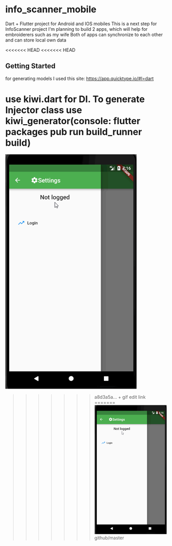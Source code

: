 # info_scanner_mobile

Dart + Flutter project for Android and IOS mobiles
 This is a next step for InfoScanner project
 I'm planning to build 2 apps, which will help for embroiderers such as my wife
 Both of apps can synchronize to each other and can store local own data

<<<<<<< HEAD
<<<<<<< HEAD
## Getting Started

for generating models I used this site: https://app.quicktype.io/#l=dart

use kiwi.dart for DI. To generate Injector class use kiwi_generator(console: flutter packages pub run build_runner build)
=======
![Screenshot](InfoScannerMobile.gif)
>>>>>>> a8d3a5a... + gif edit link
=======
![Screenshot](InfoScannerMobile.gif)
>>>>>>> github/master
